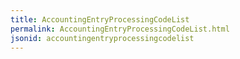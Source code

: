 ```yaml
---
title: AccountingEntryProcessingCodeList
permalink: AccountingEntryProcessingCodeList.html
jsonid: accountingentryprocessingcodelist
---
```

